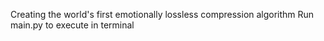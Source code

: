 Creating the world's first emotionally lossless compression algorithm
Run main.py to execute in terminal
